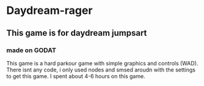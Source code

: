 # Daydream-rager
## This game is for daydream jumpsart
### made on GODAT
This game is a hard parkour game with simple graphics and controls (WAD).
There isnt any code, i only used nodes and smsed aroudn with the settings to get this game. I spent about 4-6 hours on this game. 

